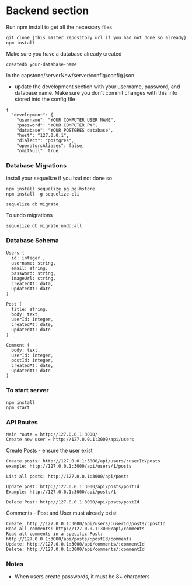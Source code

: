 # Backend section

Run npm install to get all the necessary files
```
git clone {this master repository url if you had not done so already}
npm install

```

Make sure you have a database already created
```
createdb your-database-name
```

In the capstone/serverNew/server/config/config.json
- update the development section with your username, password, and database name. Make sure you don't commit changes with this
info stored into the config file
```
{
  "development": {
    "username": "YOUR COMPUTER USER NAME",
    "password": "YOUR COMPUTER PW",
    "database": "YOUR POSTGRES database",
    "host": "127.0.0.1",
    "dialect": "postgres",
    "operatorsAliases": false,
    "omitNull": true

```

### Database Migrations
install your sequelize if you had not done so
```
npm install sequelize pg pg-hstore
npm install -g sequelize-cli
```

```
sequelize db:migrate
```

To undo migrations
```
sequelize db:migrate:undo:all
```


### Database Schema
```
Users (
  id: integer ,
  username: string,
  email: string,
  password: string,
  imageUrl: string,
  createdAt: data,
  updatedAt: date
)

Post (
  title: string,
  body: text,
  userId: integer,
  createdAt: date,
  updatedAt: date
)

Comment (
  body: text,
  userId: integer,
  postId: integer,
  createdAt: date,
  updatedAt: date
)
```

### To start server
```
npm install
npm start
```

### API Routes
```
Main route = http://127.0.0.1:3000/
Create new user = http://127.0.0.1:3000/api/users
```

Create Posts - ensure the user exist
```
Create posts: http://127.0.0.1:3000/api/users/:userId/posts
example: http://127.0.0.1:3000/api/users/1/posts

List all posts: http://127.0.0.1:3000/api/posts

Update post: http://127.0.0.1:3000/api/posts/postId
Example: http://127.0.0.1:3000/api/posts/1

Delete Post: http://127.0.0.1:3000/api/posts/postId
```

Comments - Post and User must already exist
```
Create: http://127.0.0.1:3000/api/users/:userId/posts/:postId
Read all comments: http://127.0.0.1:3000/api/comments
Read all comments in a specific Post:  http://127.0.0.1:3000/api/posts/:postId/comments
Update: http://127.0.0.1:3000/api/comments/:commentId
Delete: http://127.0.0.1:3000/api/comments/:commentId
```

### Notes
- When users create passwords, it must be 8+ characters
